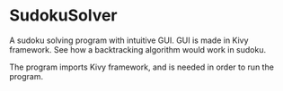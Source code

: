 # SudokuSolver
A sudoku solving program with intuitive GUI. GUI is made in Kivy framework. See how a backtracking algorithm would work  in sudoku.

The program imports Kivy framework, and is needed in order to run the program.
